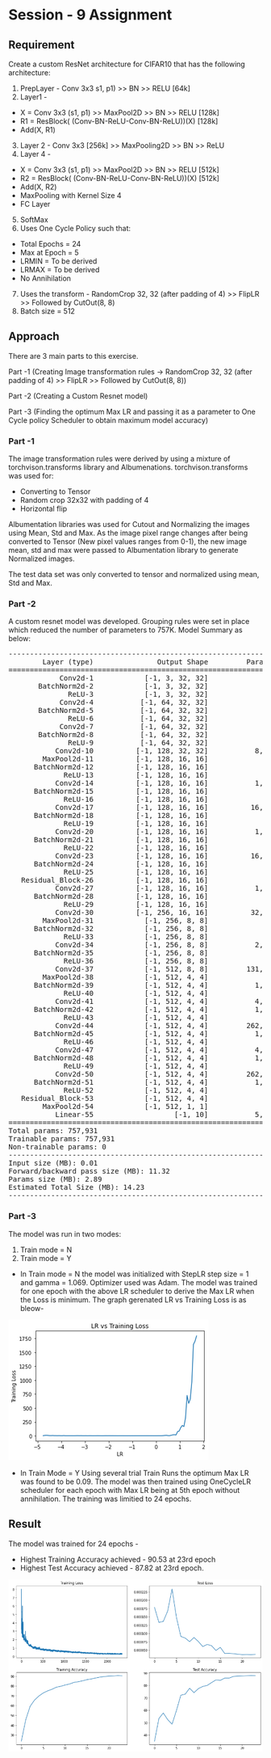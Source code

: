 # Session - 9 Assignment

## Requirement

Create a custom ResNet architecture for CIFAR10 that has the following architecture:
1. PrepLayer - Conv 3x3 s1, p1) >> BN >> RELU [64k]
2. Layer1 -
- X = Conv 3x3 (s1, p1) >> MaxPool2D >> BN >> RELU [128k]
- R1 = ResBlock( (Conv-BN-ReLU-Conv-BN-ReLU))(X) [128k] 
- Add(X, R1)
3. Layer 2 - Conv 3x3 [256k] >> MaxPooling2D >> BN >> ReLU
4. Layer 4 -
- X = Conv 3x3 (s1, p1) >> MaxPool2D >> BN >> RELU [512k]
- R2 = ResBlock( (Conv-BN-ReLU-Conv-BN-ReLU))(X) [512k]
- Add(X, R2)
- MaxPooling with Kernel Size 4
- FC Layer 
5. SoftMax
6. Uses One Cycle Policy such that:
- Total Epochs = 24
- Max at Epoch = 5
- LRMIN = To be derived
- LRMAX = To be derived
- No Annihilation
7. Uses the transform - RandomCrop 32, 32 (after padding of 4) >> FlipLR >> Followed by CutOut(8, 8)
8. Batch size = 512

## Approach

There are 3 main parts to this exercise.

Part -1 (Creating Image transformation rules -> RandomCrop 32, 32 (after padding of 4) >> FlipLR >> Followed by CutOut(8, 8))

Part -2 (Creating a Custom Resnet model)

Part -3 (Finding the optimum Max LR and passing it as a parameter to One Cycle policy Scheduler to obtain maximum model accuracy)

### Part -1
The image transformation rules were derived by using a mixture of torchvison.transforms library and Albumenations.
torchvison.transforms was used for:
- Converting to Tensor
- Random crop 32x32 with padding of 4
- Horizontal flip

Albumentation libraries was used for Cutout and Normalizing the images using Mean, Std and Max. As the image pixel range changes after being converted to Tensor (New pixel values ranges from 0-1), the new image mean, std and max were passed to Albumentation library to generate Normalized images. 

The test data set was only converted to tensor and normalized using mean, Std and Max.

### Part -2
A custom resnet model was developed. Grouping rules were set in place which reduced the number of parameters to 757K.
Model Summary as below:
<pre>
----------------------------------------------------------------
        Layer (type)               Output Shape         Param #
================================================================
            Conv2d-1            [-1, 3, 32, 32]              27
       BatchNorm2d-2            [-1, 3, 32, 32]               6
              ReLU-3            [-1, 3, 32, 32]               0
            Conv2d-4           [-1, 64, 32, 32]             192
       BatchNorm2d-5           [-1, 64, 32, 32]             128
              ReLU-6           [-1, 64, 32, 32]               0
            Conv2d-7           [-1, 64, 32, 32]             576
       BatchNorm2d-8           [-1, 64, 32, 32]             128
              ReLU-9           [-1, 64, 32, 32]               0
           Conv2d-10          [-1, 128, 32, 32]           8,192
        MaxPool2d-11          [-1, 128, 16, 16]               0
      BatchNorm2d-12          [-1, 128, 16, 16]             256
             ReLU-13          [-1, 128, 16, 16]               0
           Conv2d-14          [-1, 128, 16, 16]           1,152
      BatchNorm2d-15          [-1, 128, 16, 16]             256
             ReLU-16          [-1, 128, 16, 16]               0
           Conv2d-17          [-1, 128, 16, 16]          16,384
      BatchNorm2d-18          [-1, 128, 16, 16]             256
             ReLU-19          [-1, 128, 16, 16]               0
           Conv2d-20          [-1, 128, 16, 16]           1,152
      BatchNorm2d-21          [-1, 128, 16, 16]             256
             ReLU-22          [-1, 128, 16, 16]               0
           Conv2d-23          [-1, 128, 16, 16]          16,384
      BatchNorm2d-24          [-1, 128, 16, 16]             256
             ReLU-25          [-1, 128, 16, 16]               0
   Residual_Block-26          [-1, 128, 16, 16]               0
           Conv2d-27          [-1, 128, 16, 16]           1,152
      BatchNorm2d-28          [-1, 128, 16, 16]             256
             ReLU-29          [-1, 128, 16, 16]               0
           Conv2d-30          [-1, 256, 16, 16]          32,768
        MaxPool2d-31            [-1, 256, 8, 8]               0
      BatchNorm2d-32            [-1, 256, 8, 8]             512
             ReLU-33            [-1, 256, 8, 8]               0
           Conv2d-34            [-1, 256, 8, 8]           2,304
      BatchNorm2d-35            [-1, 256, 8, 8]             512
             ReLU-36            [-1, 256, 8, 8]               0
           Conv2d-37            [-1, 512, 8, 8]         131,072
        MaxPool2d-38            [-1, 512, 4, 4]               0
      BatchNorm2d-39            [-1, 512, 4, 4]           1,024
             ReLU-40            [-1, 512, 4, 4]               0
           Conv2d-41            [-1, 512, 4, 4]           4,608
      BatchNorm2d-42            [-1, 512, 4, 4]           1,024
             ReLU-43            [-1, 512, 4, 4]               0
           Conv2d-44            [-1, 512, 4, 4]         262,144
      BatchNorm2d-45            [-1, 512, 4, 4]           1,024
             ReLU-46            [-1, 512, 4, 4]               0
           Conv2d-47            [-1, 512, 4, 4]           4,608
      BatchNorm2d-48            [-1, 512, 4, 4]           1,024
             ReLU-49            [-1, 512, 4, 4]               0
           Conv2d-50            [-1, 512, 4, 4]         262,144
      BatchNorm2d-51            [-1, 512, 4, 4]           1,024
             ReLU-52            [-1, 512, 4, 4]               0
   Residual_Block-53            [-1, 512, 4, 4]               0
        MaxPool2d-54            [-1, 512, 1, 1]               0
           Linear-55                   [-1, 10]           5,130
================================================================
Total params: 757,931
Trainable params: 757,931
Non-trainable params: 0
----------------------------------------------------------------
Input size (MB): 0.01
Forward/backward pass size (MB): 11.32
Params size (MB): 2.89
Estimated Total Size (MB): 14.23
----------------------------------------------------------------
</pre>

### Part -3

The model was run in two modes:
1. Train mode = N
2. Train mode = Y

- In Train mode = N the model was initialized with StepLR step size = 1 and gamma = 1.069. Optimizer used was Adam.
The model was trained for one epoch with the above LR scheduler to derive the Max LR when the Loss is minimum. 
The graph gerenated LR vs Training Loss is as bleow-

![](/Images/LRVsLoss.png)

- In Train Mode = Y
Using several trial Train Runs the optimum Max LR was found to be 0.09. The model was then trained using OneCycleLR scheduler for each epoch
with Max LR being at 5th epoch without annihilation. The training was limitied to 24 epochs.

## Result

The model was trained for 24 epochs -
- Highest Training Accuracy achieved - 90.53 at 23rd epoch
- Highest Test Accuracy achieved - 87.82 at 23rd epoch.


![](/Images/S9_Train_Test_Acc.png)




